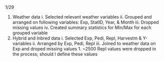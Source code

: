1/29

1. Weather data
        i. Selected relevant weather variables
        ii. Grouped and arranged on following variables: Exp, StatID, Year, & Month
        iii. Dropped missing values
        iv. Created summary statistics for Min/Max for each grouped variable
2. Hybrid and Inbred data
        i. Selected Exp, Pedi, Repl, Harvestm & Y-variables
        ii. Arranged by Exp, Pedi, Repl
        iii. Joined to weather data on Exp and droped missing values
                1. ~2500 Repl values were dropped in the process; should I define these values
